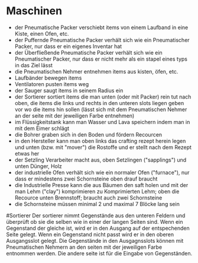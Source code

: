 # Maschinen
* der Pneumatische Packer verschiebt items von einem Laufband in eine Kiste, einen Ofen, etc.
* der Puffernde Pneumatische Packer verhält sich wie ein Pneumatischer Packer, nur dass er ein eigenes Inventar hat
* der Überfließende Pneumatische Packer verhält sich wie ein Pneumatischer Packer, nur dass er nicht mehr als ein stapel eines typs in das Ziel lässt
* die Pneumatischen Nehmer entnehmen items aus kisten, öfen, etc.
* Laufbänder bewegen items
* Ventilatoren pusten items weg
* der Sauger saugt items in seinem Radius ein
* der Sortierer sortiert items die man unten (oder mit Packer) rein tut nach oben, die items die links und rechts in den unteren slots liegen geben vor wo die items hin sollen (lässt sich mit dem Pneumatischen Nehmer an der seite mit der jeweiligen Farbe entnehmen)
* im Flüssigkeitstank kann man Wasser und Lava speichern indem man in mit dem Eimer schlägt
* die Bohrer graben sich in den Boden und fördern Recourcen
* in den Hersteller kann man oben links das crafting rezept herein legen und unten (bzw. mit "mover") die Rostoffe und er stellt nach dem Rezept etwas her
* der Setzling Verarbeiter macht aus, oben Setzlingen ("sapplings") und unten Dünger, Holz
* der industrielle Ofen verhält sich wie ein normaler Ofen ("furnace"), nur dass er mindestens zwei Schornsteine oben drauf braucht
* die Industrielle Presse kann die aus Bäumen den saft holen und mit der man Lehm ("clay") komprimieren zu Komprimierten Lehm; oben die Recource unten Brennstoff; braucht auch zwei Schornsteine
* die Schornsteine müssen minimal 2 und maximal 7 Blöcke lang sein

#Sortierer
Der sortierer nimmt Gegenstände aus den unteren Feldern und überprüft ob sie die selben wie in einer der langen Seiten sind.
Wenn ein Gegenstand der gleiche ist, wird er in den Ausgang auf der entspechenden Seite gelegt.
Wenn ein Gegenstand nicht passt wird er in den oberen Ausgangsslot gelegt.
Die Gegenstände in den Ausgagnsslots können mit Pneumatischen Nehmern an den seiten mit der jeweiligen Farbe entnommen werden.
Die andere seite ist für die Eingabe von Gegenständen.